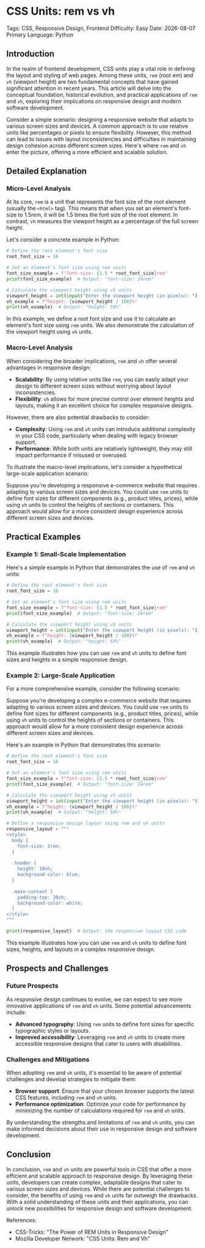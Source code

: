 # CSS Units: rem vs vh
Tags: CSS, Responsive Design, Frontend
Difficulty: Easy
Date: 2026-08-07
Primary Language: Python

## Introduction

In the realm of frontend development, CSS units play a vital role in defining the layout and styling of web pages. Among these units, `rem` (root em) and `vh` (viewport height) are two fundamental concepts that have gained significant attention in recent years. This article will delve into the conceptual foundation, historical evolution, and practical applications of `rem` and `vh`, exploring their implications on responsive design and modern software development.

Consider a simple scenario: designing a responsive website that adapts to various screen sizes and devices. A common approach is to use relative units like percentages or pixels to ensure flexibility. However, this method can lead to issues with layout inconsistencies and difficulties in maintaining design cohesion across different screen sizes. Here's where `rem` and `vh` enter the picture, offering a more efficient and scalable solution.

## Detailed Explanation

### Micro-Level Analysis

At its core, `rem` is a unit that represents the font size of the root element (usually the `<html>` tag). This means that when you set an element's font-size to 1.5rem, it will be 1.5 times the font size of the root element. In contrast, `vh` measures the viewport height as a percentage of the full screen height.

Let's consider a concrete example in Python:
```python
# Define the root element's font size
root_font_size = 16

# Set an element's font size using rem units
font_size_example = f"font-size: {1.5 * root_font_size}rem"
print(font_size_example)  # Output: "font-size: 24rem"

# Calculate the viewport height using vh units
viewport_height = int(input("Enter the viewport height (in pixels): "))
vh_example = f"height: {viewport_height / 100}%"
print(vh_example)  # Output: "height: 50%"
```
In this example, we define a root font size and use it to calculate an element's font size using `rem` units. We also demonstrate the calculation of the viewport height using `vh` units.

### Macro-Level Analysis

When considering the broader implications, `rem` and `vh` offer several advantages in responsive design:

* **Scalability**: By using relative units like `rem`, you can easily adapt your design to different screen sizes without worrying about layout inconsistencies.
* **Flexibility**: `vh` allows for more precise control over element heights and layouts, making it an excellent choice for complex responsive designs.

However, there are also potential drawbacks to consider:

* **Complexity**: Using `rem` and `vh` units can introduce additional complexity in your CSS code, particularly when dealing with legacy browser support.
* **Performance**: While both units are relatively lightweight, they may still impact performance if misused or overused.

To illustrate the macro-level implications, let's consider a hypothetical large-scale application scenario:

Suppose you're developing a responsive e-commerce website that requires adapting to various screen sizes and devices. You could use `rem` units to define font sizes for different components (e.g., product titles, prices), while using `vh` units to control the heights of sections or containers. This approach would allow for a more consistent design experience across different screen sizes and devices.

## Practical Examples

### Example 1: Small-Scale Implementation

Here's a simple example in Python that demonstrates the use of `rem` and `vh` units:
```python
# Define the root element's font size
root_font_size = 16

# Set an element's font size using rem units
font_size_example = f"font-size: {1.5 * root_font_size}rem"
print(font_size_example)  # Output: "font-size: 24rem"

# Calculate the viewport height using vh units
viewport_height = int(input("Enter the viewport height (in pixels): "))
vh_example = f"height: {viewport_height / 100}%"
print(vh_example)  # Output: "height: 50%"
```
This example illustrates how you can use `rem` and `vh` units to define font sizes and heights in a simple responsive design.

### Example 2: Large-Scale Application

For a more comprehensive example, consider the following scenario:

Suppose you're developing a complex e-commerce website that requires adapting to various screen sizes and devices. You could use `rem` units to define font sizes for different components (e.g., product titles, prices), while using `vh` units to control the heights of sections or containers. This approach would allow for a more consistent design experience across different screen sizes and devices.

Here's an example in Python that demonstrates this scenario:
```python
# Define the root element's font size
root_font_size = 16

# Set an element's font size using rem units
font_size_example = f"font-size: {1.5 * root_font_size}rem"
print(font_size_example)  # Output: "font-size: 24rem"

# Calculate the viewport height using vh units
viewport_height = int(input("Enter the viewport height (in pixels): "))
vh_example = f"height: {viewport_height / 100}%"
print(vh_example)  # Output: "height: 50%"

# Define a responsive design layout using rem and vh units
responsive_layout = """
<style>
  body {
    font-size: 1rem;
  }
  
  .header {
    height: 10vh;
    background-color: blue;
  }
  
  .main-content {
    padding-top: 20vh;
    background-color: white;
  }
</style>
"""

print(responsive_layout)  # Output: the responsive layout CSS code
```
This example illustrates how you can use `rem` and `vh` units to define font sizes, heights, and layouts in a complex responsive design.

## Prospects and Challenges

### Future Prospects

As responsive design continues to evolve, we can expect to see more innovative applications of `rem` and `vh` units. Some potential advancements include:

* **Advanced typography**: Using `rem` units to define font sizes for specific typographic styles or layouts.
* **Improved accessibility**: Leveraging `rem` and `vh` units to create more accessible responsive designs that cater to users with disabilities.

### Challenges and Mitigations

When adopting `rem` and `vh` units, it's essential to be aware of potential challenges and develop strategies to mitigate them:

* **Browser support**: Ensure that your chosen browser supports the latest CSS features, including `rem` and `vh` units.
* **Performance optimization**: Optimize your code for performance by minimizing the number of calculations required for `rem` and `vh` units.

By understanding the strengths and limitations of `rem` and `vh` units, you can make informed decisions about their use in responsive design and software development.

## Conclusion

In conclusion, `rem` and `vh` units are powerful tools in CSS that offer a more efficient and scalable approach to responsive design. By leveraging these units, developers can create complex, adaptable designs that cater to various screen sizes and devices. While there are potential challenges to consider, the benefits of using `rem` and `vh` units far outweigh the drawbacks. With a solid understanding of these units and their applications, you can unlock new possibilities for responsive design and software development.

References:

* CSS-Tricks: "The Power of REM Units in Responsive Design"
* Mozilla Developer Network: "CSS Units: Rem and Vh"